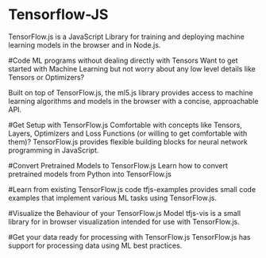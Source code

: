 # Tensorflow-JS
TensorFlow.js is a JavaScript Library for training and deploying machine learning models in the browser and in Node.js.

#Code ML programs without dealing directly with Tensors
Want to get started with Machine Learning but not worry about any low level details like Tensors or Optimizers?

Built on top of TensorFlow.js, the ml5.js library provides access to machine learning algorithms and models in the browser with a concise, approachable API.



#Get Setup with TensorFlow.js
Comfortable with concepts like Tensors, Layers, Optimizers and Loss Functions (or willing to get comfortable with them)? TensorFlow.js provides flexible building blocks for neural network programming in JavaScript.



#Convert Pretrained Models to TensorFlow.js
Learn how to convert pretrained models from Python into TensorFlow.js



#Learn from existing TensorFlow.js code
tfjs-examples provides small code examples that implement various ML tasks using TensorFlow.js.



#Visualize the Behaviour of your TensorFlow.js Model
tfjs-vis is a small library for in browser visualization intended for use with TensorFlow.js.



#Get your data ready for processing with TensorFlow.js
TensorFlow.js has support for processing data using ML best practices.

